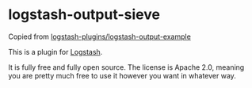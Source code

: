 # logstash-output-sieve

Copied from [logstash-plugins/logstash-output-example](https://github.com/logstash-plugins/logstash-output-example)

This is a plugin for [Logstash](https://github.com/elasticsearch/logstash).

It is fully free and fully open source. The license is Apache 2.0, meaning you are pretty much free to use it however you want in whatever way.
